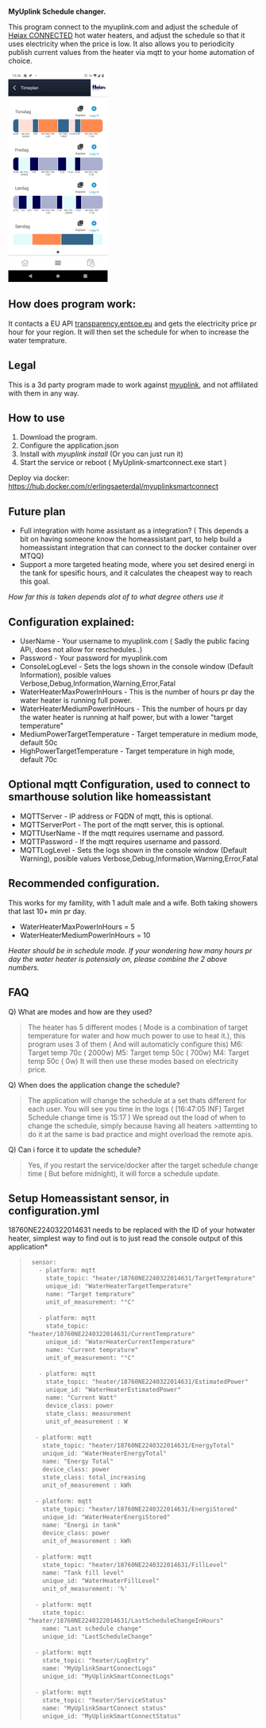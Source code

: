 **MyUplink Schedule changer.**

This program connect to the myuplink.com and adjust the schedule of [Høiax CONNECTED](https://www.hoiax.no/om-hoiax/articles/hoiax-connected-smart-varmtvannsbereder-med-skylosning) hot water heaters, and adjust the schedule so that it uses electricity when the price is low.
It also allows you to periodicity publish current values from the heater via mqtt to your home automation of choice.

![Screenshot](schedule_screenshot.png)

**How does program work:**
---

It contacts a EU API [transparency.entsoe.eu](https://transparency.entsoe.eu) and gets the electricity price pr hour for your region. It will then set the schedule for when to increase the water temprature.

**Legal**
---

This is a 3d party program made to work against [myuplink](https://myuplink.com), and not afflilated with them in any way.

**How to use**
---

1) Download the program.
2) Configure the application.json
3) Install with *myuplink install* (Or you can just run it)
4) Start the service or reboot ( MyUplink-smartconnect.exe start )

Deploy via docker:
<https://hub.docker.com/r/erlingsaeterdal/myuplinksmartconnect>

**Future plan**
---

- Full integration with home assistant as a integration? ( This depends a bit on having someone know the homeassistant part, to help build a homeassistant integration that can connect to the docker container over MTQQ)
- Support a more targeted heating mode, where you set desired energi in the tank for spesific hours, and it calculates the cheapest way to reach this goal.


*How far this is taken depends alot of to what degree others use it*

**Configuration explained:**
---

- UserName - Your username to myuplink.com ( Sadly the public facing APi, does not allow for reschedules..)
- Password - Your password for myuplink.com
- ConsoleLogLevel - Sets the logs shown in the console window (Default Information), posible values Verbose,Debug,Information,Warning,Error,Fatal
- WaterHeaterMaxPowerInHours - This is the number of hours pr day the water heater is running full power.
- WaterHeaterMediumPowerInHours - This the number of hours pr day the water heater is running at half power, but with a lower "target temperature"
- MediumPowerTargetTemperature - Target temperature in medium mode, default 50c
- HighPowerTargetTemperature - Target temperature in high mode, default 70c

**Optional mqtt Configuration, used to connect to smarthouse solution like homeassistant**
---

- MQTTServer - IP address or FQDN of mqtt, this is optional.
- MQTTServerPort - The port of the mqtt server, this is optional.
- MQTTUserName - If the mqtt requires username and passord.
- MQTTPassword - If the mqtt requires username and passord.
- MQTTLogLevel - Sets the logs shown in the console window (Default Warning), posible values Verbose,Debug,Information,Warning,Error,Fatal

**Recommended configuration.**
---

This works for my famility, with 1 adult male and a wife. Both taking showers that last 10+ min pr day.

- WaterHeaterMaxPowerInHours = 5
- WaterHeaterMediumPowerInHours = 10

 *Heater should be in schedule mode.*
*If your wondering how many hours pr day the water heater is potensialy on, please combine the 2 above numbers.*

**FAQ**
---

Q) What are modes and how are they used?

> The heater has 5 different modes ( Mode is a combination of target temperature for water and how much power to use to heat it.), this program uses 3 of them ( And will automaticly configure this)
> M6: Target temp 70c ( 2000w)
> M5: Target temp 50c ( 700w)
> M4: Target temp 50c ( 0w)
> It will then use these modes based on electricity price.

Q) When does the application change the schedule?

> The application will change the schedule at a set thats different for each user. You will see you time in the logs ( [16:47:05 INF] Target Schedule change time is 15:17  ) We spread out the load of when to change the schedule, simply because having all heaters >attemting to do it at the same is bad practice and might overload the remote apis.

Q) Can i force it to update the schedule?
> Yes, if you restart the service/docker after the target schedule change time ( But before midnight), it will force a schedule update.

**Setup Homeassistant sensor, in configuration.yml**
---

18760NE2240322014631 needs to be replaced with the ID of your hotwater heater, simplest way to find out is to just read the console output of this application*

>      sensor:
>        - platform: mqtt
>          state_topic: "heater/18760NE2240322014631/TargetTemprature"
>          unique_id: "WaterHeaterTargetTemperature"
>          name: "Target temprature"
>          unit_of_measurement: "°C"
>          
>        - platform: mqtt
>          state_topic: "heater/18760NE2240322014631/CurrentTemprature"
>          unique_id: "WaterHeaterCurrentTemperature"
>          name: "Current temprature"
>          unit_of_measurement: "°C"
>          
>        - platform: mqtt
>          state_topic: "heater/18760NE2240322014631/EstimatedPower"
>          unique_id: "WaterHeaterEstimatedPower"    
>          name: "Current Watt"
>          device_class: power    
>          state_class: measurement    
>          unit_of_measurement : W   
>         
>       - platform: mqtt
>         state_topic: "heater/18760NE2240322014631/EnergyTotal"
>         unique_id: "WaterHeaterEnergyTotal"
>         name: "Energy Total"    
>         device_class: power
>         state_class: total_increasing
>         unit_of_measurement : kWh    
>         
>       - platform: mqtt
>         state_topic: "heater/18760NE2240322014631/EnergiStored"
>         unique_id: "WaterHeaterEnergiStored"
>         name: "Energi in tank"
>         device_class: power
>         unit_of_measurement : kWh        
>         
>       - platform: mqtt
>         state_topic: "heater/18760NE2240322014631/FillLevel"
>         name: "Tank fill level"
>         unique_id: "WaterHeaterFillLevel"    
>         unit_of_measurement: '%'
> 
>       - platform: mqtt
>         state_topic: "heater/18760NE2240322014631/LastScheduleChangeInHours"
>         name: "Last schedule change"
>         unique_id: "LastScheduleChange"
> 
>       - platform: mqtt
>         state_topic: "heater/LogEntry"
>         name: "MyUplinkSmartConnectLogs"
>         unique_id: "MyUplinkSmartConnectLogs"
> 
>       - platform: mqtt
>         state_topic: "heater/ServiceStatus"
>         name: "MyUplinkSmartConnect status"
>         unique_id: "MyUplinkSmartConnectStatus"